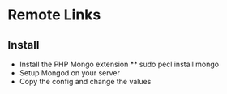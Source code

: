 # Remote Links

## Install

* Install the PHP Mongo extension
** sudo pecl install mongo
* Setup Mongod on your server
* Copy the config and change the values
